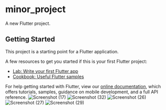 # minor_project

A new Flutter project.

## Getting Started

This project is a starting point for a Flutter application.

A few resources to get you started if this is your first Flutter project:

- [Lab: Write your first Flutter app](https://flutter.dev/docs/get-started/codelab)
- [Cookbook: Useful Flutter samples](https://flutter.dev/docs/cookbook)

For help getting started with Flutter, view our
[online documentation](https://flutter.dev/docs), which offers tutorials,
samples, guidance on mobile development, and a full API reference.
![Screenshot (17)](https://user-images.githubusercontent.com/88309352/127826407-d6f6b961-7d0e-443f-96bc-53583ae4d396.png)
![Screenshot (32)](https://user-images.githubusercontent.com/88309352/127826593-96eb63fe-96a9-4787-9dcd-34fef80f7de7.png)
![Screenshot (26)](https://user-images.githubusercontent.com/88309352/127826691-5298230e-edcb-497e-a24f-d919a39e3307.png)
![Screenshot (27)](https://user-images.githubusercontent.com/88309352/127826779-89f6aa54-8cfb-4a0b-bb6c-3c9f3e0c9bad.png)
![Screenshot (29)](https://user-images.githubusercontent.com/88309352/127826835-d77dc48a-1fc0-43e1-a775-d043e62d9090.png)
